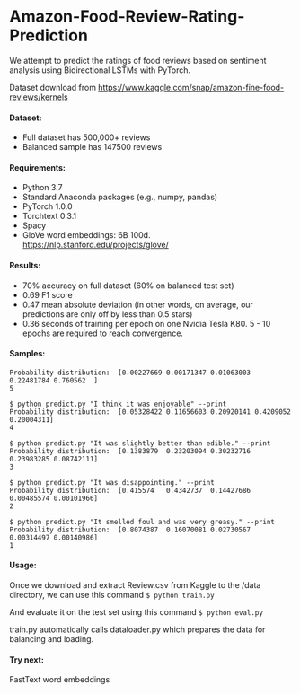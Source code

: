 # Amazon-Food-Review-Rating-Prediction
We attempt to predict the ratings of food reviews based on sentiment analysis using Bidirectional LSTMs with PyTorch.

Dataset download from https://www.kaggle.com/snap/amazon-fine-food-reviews/kernels

#### Dataset:
* Full dataset has 500,000+ reviews
* Balanced sample has 147500 reviews

#### Requirements:
* Python 3.7
* Standard Anaconda packages (e.g., numpy, pandas)
* PyTorch 1.0.0
* Torchtext 0.3.1
* Spacy 
* GloVe word embeddings: 6B 100d. https://nlp.stanford.edu/projects/glove/

#### Results:
* 70% accuracy on full dataset (60% on balanced test set)
* 0.69 F1 score
* 0.47 mean absolute deviation (in other words, on average, our predictions are only off by less than 0.5 stars)
* 0.36 seconds of training per epoch on one Nvidia Tesla K80. 5 - 10 epochs are required to reach convergence.

#### Samples: <br>
```$ python predict.py "It was very fragrant and delicate. I definitely recommend." --print
Probability distribution:  [0.00227669 0.00171347 0.01063003 0.22481784 0.760562  ] 
5

$ python predict.py "I think it was enjoyable" --print
Probability distribution:  [0.05328422 0.11656603 0.20920141 0.4209052  0.20004311] 
4

$ python predict.py "It was slightly better than edible." --print
Probability distribution:  [0.1383879  0.23203094 0.30232716 0.23983285 0.08742111]  
3

$ python predict.py "It was disappointing." --print
Probability distribution:  [0.415574   0.4342737  0.14427686 0.00485574 0.00101966]  
2

$ python predict.py "It smelled foul and was very greasy." --print
Probability distribution:  [0.8074387  0.16070081 0.02730567 0.00314497 0.00140986] 
1

```
#### Usage: <br>
Once we download and extract Review.csv from Kaggle to the /data directory, we can use this command 
`$ python train.py`

And evaluate it on the test set using this command
`$ python eval.py`

train.py automatically calls dataloader.py which prepares the data for balancing and loading.

#### Try next: <br>
FastText word embeddings
